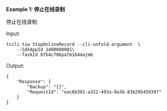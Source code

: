 **Example 1: 停止在线录制**

停止在线录制

Input: 

```
tccli tiw StopOnlineRecord --cli-unfold-argument  \
    --SdkAppId 1400000001\
    --TaskId 07b4c70bpafm1b4majmb
```

Output: 
```
{
    "Response": {
        "Backup": "{}",
        "RequestId": "eac6b301-a322-493a-8e36-83b295459397"
    }
}
```


